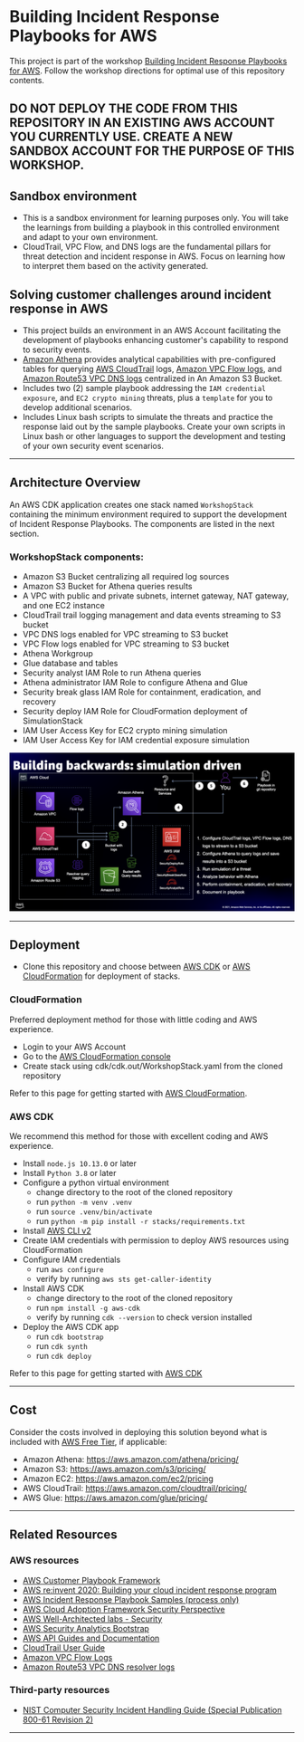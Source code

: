 # Building Incident Response Playbooks for AWS

This project is part of the workshop [Building Incident Response Playbooks for AWS](https://aws-incident-response-playbooks.workshop.aws). Follow the workshop directions for optimal use of this repository contents.

## DO NOT DEPLOY THE CODE FROM THIS REPOSITORY IN AN EXISTING AWS ACCOUNT YOU CURRENTLY USE. CREATE A NEW SANDBOX ACCOUNT FOR THE PURPOSE OF THIS WORKSHOP.

## Sandbox environment
* This is a sandbox environment for learning purposes only. You will take the learnings from building a playbook in this controlled environment and adapt to your own environment.
* CloudTrail, VPC Flow, and DNS logs are the fundamental pillars for threat detection and incident response in AWS. Focus on learning how to interpret them based on the activity generated.

## Solving customer challenges around incident response in AWS
* This project builds an environment in an AWS Account facilitating the development of playbooks enhancing customer's capability to respond to security events.
* [Amazon Athena](https://aws.amazon.com/athena/) provides analytical capabilities with pre-configured tables for querying [AWS CloudTrail](https://aws.amazon.com/cloudtrail/) logs, [Amazon VPC Flow logs](https://docs.aws.amazon.com/vpc/latest/userguide/flow-logs.html), and [Amazon Route53 VPC DNS logs](https://docs.aws.amazon.com/Route53/latest/DeveloperGuide/resolver-query-logs.html) centralized in An Amazon S3 Bucket.
* Includes two (2) sample playbook addressing the ```IAM credential exposure```, and ```EC2 crypto mining``` threats, plus a ```template``` for you to develop additional scenarios.
* Includes Linux bash scripts to simulate the threats and practice the response laid out by the sample playbooks. Create your own scripts in Linux bash or other languages to support the development and testing of your own security event scenarios.

* * *

## Architecture Overview

An AWS CDK application creates one stack named ```WorkshopStack``` containing the minimum environment required to support the development of Incident Response Playbooks. The components are listed in the next section.


### WorkshopStack components:
* Amazon S3 Bucket centralizing all required log sources
* Amazon S3 Bucket for Athena queries results
* A VPC with public and private subnets, internet gateway, NAT gateway, and one EC2 instance  
* CloudTrail trail logging management and data events streaming to S3 bucket
* VPC DNS logs enabled for VPC streaming to S3 bucket
* VPC Flow logs enabled for VPC streaming to S3 bucket
* Athena Workgroup
* Glue database and tables
* Security analyst IAM Role to run Athena queries
* Athena administrator IAM Role to configure Athena and Glue
* Security break glass IAM Role for containment, eradication, and recovery
* Security deploy IAM Role for CloudFormation deployment of SimulationStack
* IAM User Access Key for EC2 crypto mining simulation
* IAM User Access Key for IAM credential exposure simulation

![Image](readme-images/diagram.png)

* * *

## Deployment
* Clone this repository and choose between [AWS CDK](https://docs.aws.amazon.com/cdk/latest/guide/home.html) or [AWS CloudFormation](https://aws.amazon.com/cloudformation/) for deployment of stacks.

### CloudFormation
Preferred deployment method for those with little coding and AWS experience.
* Login to your AWS Account
* Go to the [AWS CloudFormation console](https://console.aws.amazon.com/cloudformation)
* Create stack using cdk/cdk.out/WorkshopStack.yaml from the cloned repository

Refer to this page for getting started with [AWS CloudFormation](https://aws.amazon.com/cloudformation/getting-started/).

### AWS CDK
We recommend this method for those with excellent coding and AWS experience.  
* Install ```node.js 10.13.0``` or later
* Install ```Python 3.8``` or later
* Configure a python virtual environment
   * change directory to the root of the cloned repository
   * run ```python -m venv .venv```
   * run ```source .venv/bin/activate```
   * run ```python -m pip install -r stacks/requirements.txt``` 
* Install [AWS CLI v2](https://docs.aws.amazon.com/cli/latest/userguide/install-cliv2.html)
* Create IAM credentials with permission to deploy AWS resources using CloudFormation
* Configure IAM credentials
   * run ```aws configure```
   * verify by running ```aws sts get-caller-identity```
* Install AWS CDK
   * change directory to the root of the cloned repository
   * run ```npm install -g aws-cdk```
   * verify by running ```cdk --version``` to check version installed
* Deploy the AWS CDK app
   * run ```cdk bootstrap``` 
   * run ```cdk synth```
   * run ```cdk deploy``` 

Refer to this page for getting started with [AWS CDK](https://docs.aws.amazon.com/cdk/latest/guide/getting_started.html)

* * *

## Cost

Consider the costs involved in deploying this solution beyond what is included with [AWS Free Tier](https://aws.amazon.com/free/), if applicable:

* Amazon Athena: https://aws.amazon.com/athena/pricing/
* Amazon S3: https://aws.amazon.com/s3/pricing/
* Amazon EC2: https://aws.amazon.com/ec2/pricing
* AWS CloudTrail: https://aws.amazon.com/cloudtrail/pricing/
* AWS Glue: https://aws.amazon.com/glue/pricing/

* * *

## Related Resources

### AWS resources
* [AWS Customer Playbook Framework](https://github.com/aws-samples/aws-customer-playbook-framework)
* [AWS re:invent 2020: Building your cloud incident response program](https://www.youtube.com/watch?v=MW7kcXL6OVo)
* [AWS Incident Response Playbook Samples (process only)](https://github.com/aws-samples/aws-incident-response-playbooks)
* [AWS Cloud Adoption Framework Security Perspective](https://d0.awsstatic.com/whitepapers/AWS_CAF_Security_Perspective.pdf)
* [AWS Well-Architected labs - Security](https://wellarchitectedlabs.com/security/)
* [AWS Security Analytics Bootstrap](https://github.com/awslabs/aws-security-analytics-bootstrap)
* [AWS API Guides and Documentation](https://docs.aws.amazon.com/index.html)
* [CloudTrail User Guide](https://docs.aws.amazon.com/awscloudtrail/latest/userguide/cloudtrail-user-guide.html)
* [Amazon VPC Flow Logs](https://docs.aws.amazon.com/vpc/latest/userguide/flow-logs.html)
* [Amazon Route53 VPC DNS resolver logs](https://docs.aws.amazon.com/Route53/latest/DeveloperGuide/resolver.html)

### Third-party resources
* [NIST Computer Security Incident Handling Guide (Special Publication 800-61 Revision 2)](https://nvlpubs.nist.gov/nistpubs/SpecialPublications/NIST.SP.800-61r2.pdf)

* * *